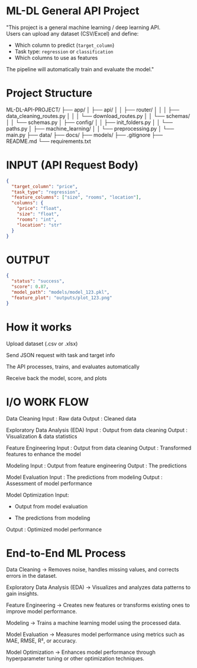 # ML-DL General API Project

"This project is a general machine learning / deep learning API.  
Users can upload any dataset (CSV/Excel) and define:

- Which column to predict (`target_column`)
- Task type: `regression` or `classification`
- Which columns to use as features

The pipeline will automatically train and evaluate the model."

# Project Structure

ML-DL-API-PROJECT/
├── app/
│ ├── api/
│ │ ├── router/
│ │ │ ├── data_cleaning_routes.py
│ │ │ └── download_routes.py
│ │ └── schemas/
│ │ └── schemas.py
│ ├── config/
│ │ ├── init_folders.py
│ │ └── paths.py
│ ├── machine_learning/
│ │ └── preprocessing.py
│ └── main.py
├── data/
├── docs/
├── models/
├── .gitignore
├── README.md
└── requirements.txt

# INPUT (API Request Body)

```json
{
  "target_column": "price",
  "task_type": "regression",
  "feature_columns": ["size", "rooms", "location"],
  "columns": {
    "price": "float",
    "size": "float",
    "rooms": "int",
    "location": "str"
  }
}
```

# OUTPUT

```json
{
  "status": "success",
  "score": 0.87,
  "model_path": "models/model_123.pkl",
  "feature_plot": "outputs/plot_123.png"
}
```

# How it works

Upload dataset (.csv or .xlsx)

Send JSON request with task and target info

The API processes, trains, and evaluates automatically

Receive back the model, score, and plots

# I/O WORK FLOW

Data Cleaning
Input : Raw data
Output : Cleaned data

Exploratory Data Analysis (EDA)
Input : Output from data cleaning
Output : Visualization & data statistics

Feature Engineering
Input : Output from data cleaning
Output : Transformed features to enhance the model

Modeling
Input : Output from feature engineering
Output : The predictions

Model Evaluation
Input : The predictions from modeling
Output : Assessment of model performance

Model Optimization
Input:

- Output from model evaluation

- The predictions from modeling

Output : Optimized model performance

# End-to-End ML Process

Data Cleaning → Removes noise, handles missing values, and corrects errors in the dataset.

Exploratory Data Analysis (EDA) → Visualizes and analyzes data patterns to gain insights.

Feature Engineering → Creates new features or transforms existing ones to improve model performance.

Modeling → Trains a machine learning model using the processed data.

Model Evaluation → Measures model performance using metrics such as MAE, RMSE, R², or accuracy.

Model Optimization → Enhances model performance through hyperparameter tuning or other optimization techniques.
